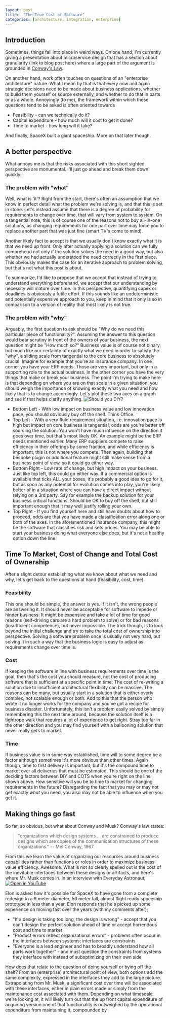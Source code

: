 ```yaml
---
layout: post
title:  "The True Cost of Software"
categories: [architecture, integration, enterprise]
---
```

## Introduction
Sometimes, things fall into place in weird ways. On one hand, I'm currently giving a presentation about microservice design
that has a section about granularity (link to blog post here) where a large part of the argument is grounded in [Conway's Law](https://en.wikipedia.org/wiki/Conway%27s_law).

On another hand, work often touches on questions of an "enterprise architecture" nature. What I mean by that is that every now and again
strategic decisions need to be made about business applications, whether to build them yourself or source externally, and whether to
do that in parts or as a whole. Annoyingly (to me), the framework within which these questions tend to be asked is often oriented towards
* Feasibility - can we technically do it?
* Capital expenditure - how much will it cost to get it done?
* Time to market - how long will it take?

And finally, SpaceX built a giant spaceship. More on that later though.

## A better perspective
What annoys me is that the risks associated with this short sighted perspective are monumental. I'll just go ahead and break them down quickly:

### The problem with "what"
Well, what is 'it'? Right from the start, there's often an assumption that we know in perfect detail what the problem we're solving is, and that
this is set in stone. Let's instead assume that there is a degree of probability for requirements to change over time, that will vary from system
to system. On a tangential note, this is of course one of the reasons not to buy all-in-one solutions, as changing requirements for one part over
time may force you to replace another part that was just fine (smart TV's come to mind).

Another likely fact to accept is that we usually don't know exactly what it is that we need up front. Only after actually applying a solution
can we fully comprehend not only if the solution solves the need in a good way, but also whether we had actually understood the need correctly in
the first place. This obviously makes the case for an iterative approach to problem solving, but that's not what this post is about.

To summarize, I'd like to propose that we accept that instead of trying to understand everything beforehand, we accept that our understanding by
necessity will mature over time. In this perspective, quantifying capex or deadlines is obviously a futile effort.
If this sounds like an undeterministic and potentially expensive approach to you, keep in mind that it only is so in comparison to a version of
reality that most likely is not true.

### The problem with "why"
Arguably, the first question to ask should be "Why do we need this particular piece of functionality?". Assuming the answer to this question would bear
scrutiny in front of the owners of your business, the next question might be "How much so?" Business value is of course not binary, but much like
our certainty of exactly what we need in order to satisfy the "why", a sliding scale from tangential to the core business to absolutely crucial.
Imagine for example that you're an insurance company. In one corner you have your ERP needs. Those are very important, but only in a supporting
role to the actual business. In the other corner you have the very things that make or break your business. The point I'm trying to make here is that depending on
where you are on that scale in a given situation, you should weigh the importance of knowing exactly what you need and how likely that is to change
accordingly. Let's plot these two axes on a graph and see if that helps clarify anything.
![Should you DIY?](/blog/images/should_you_diy.png)
* Bottom Left - With low impact on business value and low innovation pace, you should obviously buy off the shelf. Think Office.
* Top Left - With a very fluid requirement situation, i.e. innovation pace is high but impact on core business is tangential, odds are you're better
off sourcing the solution. You won't have much influence on the direction it goes over time, but that's most likely OK. An example might be the ERP needs mentioned earlier.
Many ERP suppliers compete to raise efficiency in their offerings by some fraction, and while efficiency is important, this is not where you compete. Then again,
building that bespoke plugin or additional feature might still make sense from a business point of view, so it could go either way.
* Bottom Right - Low rate of change, but high impact on your business. Just like top left, this could go either way. If a commercial option is
available that ticks ALL your boxes, it's probably a good idea to go for it, but as soon as any potential for evolution comes into play, you're
likely better of in a situation where you can have a direct impact without relying on a 3rd party. Say for example the backup solution for your
business critical functions. Should be OK to buy off the shelf, but still important enough that it may well justify rolling your own.
* Top Right - If you find yourself here and still have doubts about how to proceed, odds are that you have made a classification error along one or
both of the axes. In the aforementioned insurance company, this might be the software that classifies risk and sets prices. You may be able to start
your business doing what everyone else does, but it's not a healthy option down the line.


## Time To Market, Cost of Change and Total Cost of Ownership
After a slight detour establishing what we know about what we need and why, let's get back to the questions at hand (feasibility, cost, time).

### Feasibility
This one should be simple, the answer is yes. If it isn't, the wrong people are answering it. It should never be acceptable for software to impede or hinder business.
It might be expensive and take a lot of time for good reasons (self-driving cars are a hard problem to solve) or for bad reasons (insufficient competence), but never impossible.
The trick though, is to look beyond the initial challenge and try to take the total cost of ownership into perspective. Solving a software problem once is
usually not very hard, but solving it in such a way that the business logic is easy to adjust as requirements change over time is.

### Cost
If keeping the software in line with business requirements over time is the goal, then that's the cost you should measure, not the cost of
producing software that is sufficient at a specific point in time. The cost of re-writing a solution due to insufficient architectural flexibility
can be massive. The reasons can be many, but usually start in a solution that is either overly complex, not scalable enough or both. Add to this that
the person who wrote it no longer works for the company and you've got a recipe for business disaster. Unfortunately, this isn't a problem easily
solved by simply remembering this the next time around, because the solution itself is a tightrope walk that requires a lot of experience to get right.
Stray too far in the other direction and you may find yourself with a ballooning solution that never really gets to market.

### Time
If business value is in some way established, time will to some degree be a factor although sometimes it's more obvious than other times. Again though,
time to first delivery is important, but it's the compound time to market over all deliveries that must be estimated. This should be one of the deciding
factors between DIY and COTS when you're right on the line shown above. How sensitive will you be to time to market for changing requirements in the future?
Disregarding the fact that you may or may not get exactly _what_ you need, you also may not be able to influence _when_ you get it.


## Making things go fast
So far, so obvious, but what about Conway and Musk? Conway's law states:
> "organizations which design systems ... are constrained to produce designs which are copies of the communication structures of these organizations."
> -- Mel Conway, 1967

From this we learn the value of organizing our resources around business capabilities rather than functions or roles in order to maximize business value efficiency. Awesome.
What is not so clearly spelled out is the cost of the inevitable interfaces between these designs or artifacts, and here's where Mr. Musk comes in.
In an interview with Everyday Astronaut; [![Open in YouTube](https://img.youtube.com/vi/cIQ36Kt7UVg/0.jpg)](https://www.youtube.com/watch?v=cIQ36Kt7UVg&t=60)

Elon is asked how it's possible for SpaceX to have gone
from a complete redesign to a 9 meter diameter, 50 meter tall, almost flight ready spaceship prototype in less than a year. Elon responds that he's
picked up some experience on moving fast over the years (with my comments after);
* "If a design is taking too long, the design is wrong" - accept that you can't design the perfect solution ahead of time or accept horrendous cost and time to market
* "Product errors reflect organizational errors" - problems often occur in the interfaces between systems; interfaces are constraints
* "Everyone is a lead engineer and has to broadly understand how all parts work together" - and must question the constraints from systems they
interface with instead of suboptimizing on their own side

How does that relate to the question of doing yourself or bying off the shelf? From an (enterprise) architectural point of view, both options add the same
complexity, expressed in the interfaces they add to the large picture. Extrapolating from Mr. Musk, a significant cost over time will be associated with these
interfaces, either in plain errors made or simply from the maintenance cost associated with them. Depending on what timescale we're looking at, it will likely turn out
that the up front capital expenditure of acquiring version one of that functionality is outweighed by the operational expenditure from maintaining it, compounded
by 